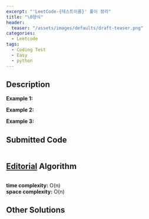 ```yaml
---
excerpt: "'LeetCode-{테스트이름}' 풀이 정리"
title: "\0양식"
header:
  teaser: "/assets/images/defaults/draft-teaser.png"
categories:
  - Leetcode
tags:
  - Coding Test
  - Easy
  - python
---
```


## <i class="fa-solid fa-file-lines"></i> Description



**Example 1:**



**Example 2:**



**Example 3:**



## <i class="fa-solid fa-cloud-arrow-up"></i> Submitted Code

```python

```



## <i class="fa-solid fa-book-open"></i> [Editorial](https://leetcode.com/problems/{테스트이름}/editorial/) Algorithm

```python

```

<i class="fa-solid fa-clock"></i> **time complexity:** O(n)         
<i class="fa-solid fa-memory"></i> **space complexity:** O(n)        


## <i class="fa-solid fa-flask"></i> Other Solutions